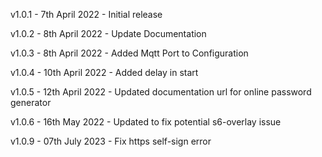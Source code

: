 v1.0.1      - 7th April 2022 - Initial release

v1.0.2      - 8th April 2022 - Update Documentation

v1.0.3      - 8th April 2022 - Added Mqtt Port to Configuration

v1.0.4      - 10th April 2022 - Added delay in start

v1.0.5      - 12th April 2022 - Updated documentation url for online password generator

v1.0.6      - 16th May 2022 - Updated to fix potential s6-overlay issue

v1.0.9      - 07th July 2023 - Fix https self-sign error
